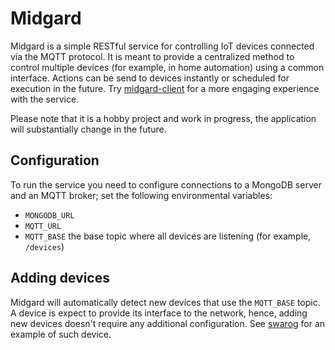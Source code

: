 # Midgard

Midgard is a simple RESTful service for controlling IoT devices connected via
the MQTT protocol. It is meant to provide a centralized method to control
multiple devices (for example, in home automation) using a common interface.
Actions can be send to devices instantly or scheduled for execution in the
future. Try [midgard-client](https://github.com/jsurkont/midgard-client) for a
more engaging experience with the service.

Please note that it is a hobby project and work in progress, the application
will substantially change in the future.

## Configuration

To run the service you need to configure connections to a MongoDB server and
an MQTT broker; set the following environmental variables:

- `MONGODB_URL`
- `MQTT_URL`
- `MQTT_BASE` the base topic where all devices are listening
  (for example, `/devices`)

## Adding devices

Midgard will automatically detect new devices that use the `MQTT_BASE` topic.
A device is expect to provide its interface to the network, hence, adding
new devices doesn't require any additional configuration.
See [swarog](https://github.com/jsurkont/swarog) for an example of such device.
